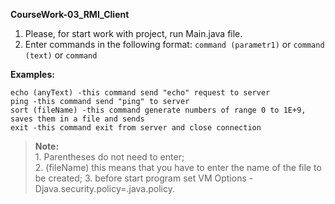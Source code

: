 **CourseWork-03_RMI_Client**

 1. Please, for start work with project, run Main.java file.  
 2. Enter commands in the following format:
`command (parametr1)` or `command (text)` or `command`

**Examples:**

```
echo (anyText) -this command send "echo" request to server
ping -this command send "ping" to server
sort (fileName) -this command generate numbers of range 0 to 1E+9, saves them in a file and sends
exit -this command exit from server and close connection
```
> **Note:** 
> <br />1. Parentheses do not need to enter;<br />
> 2. (fileName) this means that you have to enter the name of the file to be created;
> 3. before start program set VM Options -Djava.security.policy=.java.policy.